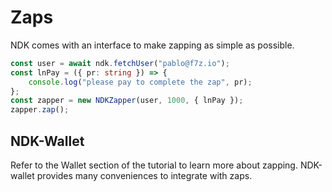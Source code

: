 # Zaps

NDK comes with an interface to make zapping as simple as possible.

```ts
const user = await ndk.fetchUser("pablo@f7z.io");
const lnPay = ({ pr: string }) => {
    console.log("please pay to complete the zap", pr);
};
const zapper = new NDKZapper(user, 1000, { lnPay });
zapper.zap();
```

## NDK-Wallet

Refer to the Wallet section of the tutorial to learn more about zapping. NDK-wallet provides many conveniences to integrate with zaps.
